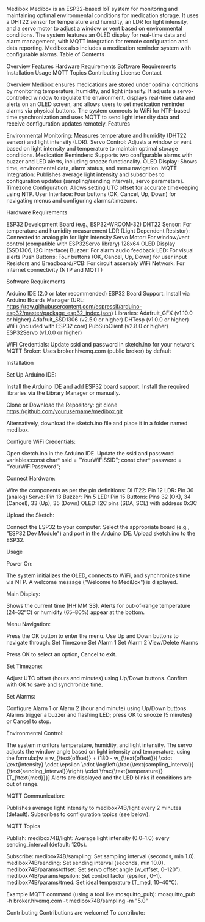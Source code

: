 Medibox
Medibox is an ESP32-based IoT system for monitoring and maintaining optimal environmental conditions for medication storage. It uses a DHT22 sensor for temperature and humidity, an LDR for light intensity, and a servo motor to adjust a window or vent based on environmental conditions. The system features an OLED display for real-time data and alarm management, with MQTT integration for remote configuration and data reporting. Medibox also includes a medication reminder system with configurable alarms.
Table of Contents

Overview
Features
Hardware Requirements
Software Requirements
Installation
Usage
MQTT Topics
Contributing
License
Contact

Overview
Medibox ensures medications are stored under optimal conditions by monitoring temperature, humidity, and light intensity. It adjusts a servo-controlled window to regulate the environment, displays real-time data and alerts on an OLED screen, and allows users to set medication reminder alarms via physical buttons. The system connects to WiFi for NTP-based time synchronization and uses MQTT to send light intensity data and receive configuration updates remotely.
Features

Environmental Monitoring: Measures temperature and humidity (DHT22 sensor) and light intensity (LDR).
Servo Control: Adjusts a window or vent based on light intensity and temperature to maintain optimal storage conditions.
Medication Reminders: Supports two configurable alarms with buzzer and LED alerts, including snooze functionality.
OLED Display: Shows time, environmental data, alarm status, and menu navigation.
MQTT Integration: Publishes average light intensity and subscribes to configuration updates (sampling/sending intervals, servo parameters).
Timezone Configuration: Allows setting UTC offset for accurate timekeeping using NTP.
User Interface: Four buttons (OK, Cancel, Up, Down) for navigating menus and configuring alarms/timezone.

Hardware Requirements

ESP32 Development Board (e.g., ESP32-WROOM-32)
DHT22 Sensor: For temperature and humidity measurement
LDR (Light Dependent Resistor): Connected to analog pin for light intensity
Servo Motor: For window/vent control (compatible with ESP32Servo library)
128x64 OLED Display (SSD1306, I2C interface)
Buzzer: For alarm audio feedback
LED: For visual alerts
Push Buttons: Four buttons (OK, Cancel, Up, Down) for user input
Resistors and Breadboard/PCB: For circuit assembly
WiFi Network: For internet connectivity (NTP and MQTT)

Software Requirements

Arduino IDE (2.0 or later recommended)
ESP32 Board Support: Install via Arduino Boards Manager (URL: https://raw.githubusercontent.com/espressif/arduino-esp32/master/package_esp32_index.json)
Libraries:
Adafruit_GFX (v1.10.0 or higher)
Adafruit_SSD1306 (v2.5.0 or higher)
DHTesp (v1.0.0 or higher)
WiFi (included with ESP32 core)
PubSubClient (v2.8.0 or higher)
ESP32Servo (v1.0.0 or higher)


WiFi Credentials: Update ssid and password in sketch.ino for your network
MQTT Broker: Uses broker.hivemq.com (public broker) by default

Installation

Set Up Arduino IDE:

Install the Arduino IDE and add ESP32 board support.
Install the required libraries via the Library Manager or manually.


Clone or Download the Repository:
git clone https://github.com/yourusername/medibox.git

Alternatively, download the sketch.ino file and place it in a folder named medibox.

Configure WiFi Credentials:

Open sketch.ino in the Arduino IDE.
Update the ssid and password variables:const char* ssid = "YourWiFiSSID";
const char* password = "YourWiFiPassword";




Connect Hardware:

Wire the components as per the pin definitions:
DHT22: Pin 12
LDR: Pin 36 (analog)
Servo: Pin 13
Buzzer: Pin 5
LED: Pin 15
Buttons: Pins 32 (OK), 34 (Cancel), 33 (Up), 35 (Down)
OLED: I2C pins (SDA, SCL) with address 0x3C




Upload the Sketch:

Connect the ESP32 to your computer.
Select the appropriate board (e.g., "ESP32 Dev Module") and port in the Arduino IDE.
Upload sketch.ino to the ESP32.



Usage

Power On:

The system initializes the OLED, connects to WiFi, and synchronizes time via NTP.
A welcome message ("Welcome to MediBox") is displayed.


Main Display:

Shows the current time (HH:MM:SS).
Alerts for out-of-range temperature (24–32°C) or humidity (65–80%) appear at the bottom.


Menu Navigation:

Press the OK button to enter the menu.
Use Up and Down buttons to navigate through:
Set Timezone
Set Alarm 1
Set Alarm 2
View/Delete Alarms


Press OK to select an option, Cancel to exit.


Set Timezone:

Adjust UTC offset (hours and minutes) using Up/Down buttons.
Confirm with OK to save and synchronize time.


Set Alarms:

Configure Alarm 1 or Alarm 2 (hour and minute) using Up/Down buttons.
Alarms trigger a buzzer and flashing LED; press OK to snooze (5 minutes) or Cancel to stop.


Environmental Control:

The system monitors temperature, humidity, and light intensity.
The servo adjusts the window angle based on light intensity and temperature, using the formula:[w = w_{\text{offset}} + (180 - w_{\text{offset}}) \cdot \text{intensity} \cdot \epsilon \cdot \log\left(\frac{\text{sampling_interval}}{\text{sending_interval}}\right) \cdot \frac{\text{temperature}}{T_{\text{med}}}]
Alerts are displayed and the LED blinks if conditions are out of range.


MQTT Communication:

Publishes average light intensity to medibox74B/light every 2 minutes (default).
Subscribes to configuration topics (see below).



MQTT Topics

Publish:
medibox74B/light: Average light intensity (0.0–1.0) every sending_interval (default: 120s).


Subscribe:
medibox74B/sampling: Set sampling interval (seconds, min 1.0).
medibox74B/sending: Set sending interval (seconds, min 10.0).
medibox74B/params/offset: Set servo offset angle (w_offset, 0–120°).
medibox74B/params/epsilon: Set control factor (epsilon, 0–1).
medibox74B/params/tmed: Set ideal temperature (T_med, 10–40°C).



Example MQTT command (using a tool like mosquitto_pub):
mosquitto_pub -h broker.hivemq.com -t medibox74B/sampling -m "5.0"

Contributing
Contributions are welcome! To contribute:


